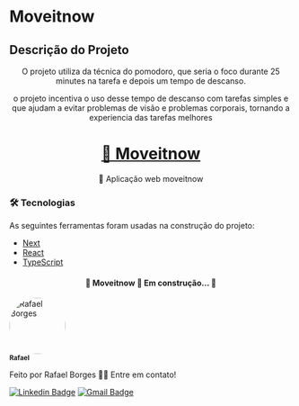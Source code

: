 # Moveitnow

## Descrição do Projeto
<p align="center">O projeto utiliza da técnica do pomodoro, que seria o foco durante 25 minutes na tarefa e depois um tempo de descanso.</p>
<p align="center">o projeto incentiva o uso desse tempo de descanso com tarefas simples e que ajudam a evitar problemas de visão e problemas corporais, tornando a experiencia das tarefas melhores</p>

<h1 align="center">
    <a href="https://moveitnow-one.vercel.app//">🔗 Moveitnow</a>
</h1>
<p align="center">🚀 Aplicação web moveitnow</p>


### 🛠 Tecnologias

As seguintes ferramentas foram usadas na construção do projeto:

- [Next](https://nextjs.org/)
- [React](https://pt-br.reactjs.org/)
- [TypeScript](https://www.typescriptlang.org/)

<h4 align="center"> 
	🚧  Moveitnow 🚀 Em construção...  🚧
</h4>

 <img style="border-radius: 50%;" src="https://github.com/rafaelborges26.png" width="100px;" alt="Rafael Borges"/>
 <br />
 <sub><b>Rafael</b></sub></a>


Feito por Rafael Borges 👋🏽 Entre em contato!

[![Linkedin Badge](https://img.shields.io/badge/-Rafael-blue?style=flat-square&logo=Linkedin&logoColor=white&link=)](linkedin.com/in/rafael-bernardino-borges) 
[![Gmail Badge](https://img.shields.io/badge/-rafael.borges2698@gmail.com-c14438?style=flat-square&logo=Gmail&logoColor=white&link=mailto:rafael.borges2698@gmail.com)](mailto:rafael.borges2698@gmail.com)

